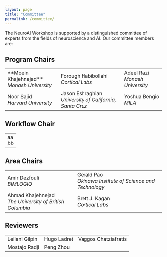```yaml
---
layout: page
title: "Committee"
permalink: /committee/
---
```


<!-- # Committee -->

The NeuroAI Workshop is supported by a distinguished committee of experts from the fields of neuroscience and AI. Our committee members are:

## Program Chairs

<table>
  <tr>
    <td> **Moein Khajehnejad**<br><em>Monash University</em></td>
    <td>Forough Habibollahi<br><em>Cortical Labs</em></td>
    <td>Adeel Razi<br><em>Monash University</em></td>
  </tr>
  <tr>
    <td>Noor Sajid<br><em>Harvard University</em></td>
    <td>Jason Eshraghian<br><em>University of California, Santa Cruz</em></td>
    <td>Yoshua Bengio<br><em>MILA </em></td>
  </tr>
</table>

## Workflow Chair

<table>
  <tr>
    <td>aa <br><em> bb </em></td>
  </tr>
</table>

## Area Chairs

<table>
  <tr>
    <td>Amir Dezfouli<br><em>BIMLOGIQ</em></td>
    <td>Gerald Pao<br><em>Okinawa Institute of Science and Technology</em></td>
  </tr>
    
  <tr>
  	<td>Ahmad Khajehnejad<br><em>The University of British Columbia</em></td>
    <td>Brett J. Kagan<br><em>Cortical Labs</em></td>
  </tr>
</table>

## Reviewers

<table>
  <tr>
    <td>Leilani Gilpin</td>
    <td>Hugo Ladret</td>
    <td>Vaggos Chatziafratis</td>
  </tr>
  <tr>
    <td>Mostajo Radji</td>
    <td>Peng Zhou</td>
  </tr>
</table>


